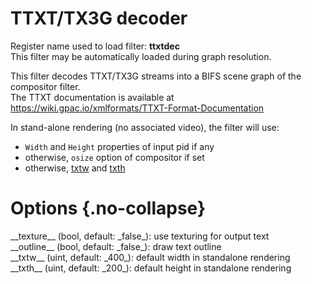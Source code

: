 <!-- automatically generated - do not edit, patch gpac/applications/gpac/gpac.c -->

# TTXT/TX3G decoder  
  
Register name used to load filter: __ttxtdec__  
This filter may be automatically loaded during graph resolution.  
  
This filter decodes TTXT/TX3G streams into a BIFS scene graph of the compositor filter.  
The TTXT documentation is available at https://wiki.gpac.io/xmlformats/TTXT-Format-Documentation  
  
In stand-alone rendering (no associated video), the filter will use:  

- `Width` and `Height` properties of input pid if any  
- otherwise, `osize` option of compositor if set  
- otherwise, [txtw](#txtw) and [txth](#txth)  

  

# Options  {.no-collapse}  
  
<div markdown class="option">  
<a id="texture">__texture__</a> (bool, default: _false_): use texturing for output text  
</div>  
<div markdown class="option">  
<a id="outline">__outline__</a> (bool, default: _false_): draw text outline  
</div>  
<div markdown class="option">  
<a id="txtw">__txtw__</a> (uint, default: _400_): default width in standalone rendering  
</div>  
<div markdown class="option">  
<a id="txth">__txth__</a> (uint, default: _200_): default height in standalone rendering  
</div>  
  

